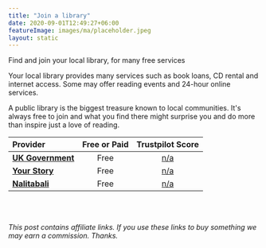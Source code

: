 ```yaml
---
title: "Join a library"
date: 2020-09-01T12:49:27+06:00
featureImage: images/ma/placeholder.jpeg
layout: static
---
```


Find and join your local library, for many free services

Your local library provides many services such as book loans, CD rental and internet access. Some may offer reading events and 24-hour online services.

A public library is the biggest treasure known to local communities. It's always free to join and what you find there might surprise you and do more than inspire just a love of reading.

| Provider      | Free or Paid  |  Trustpilot Score  |
| :-----------          | :--------------:      |  :--------------:         |
| [**UK Government**](https://www.gov.uk/local-library-services) | Free | [n/a](n/a) | 
| [**Your Story**](https://yourstory.com/mystory/10-benefits-of-joining-your-local-library?utm_pageloadtype=scroll) | Free | [n/a](n/a) | 
| [**Nalitabali**](https://nalitabali.medium.com/tips-on-how-to-start-your-reading-journey-e66a9e61fe0d) | Free | [n/a](n/a) | 
  

<br/><br/>

*This post contains affiliate links. If you use these links to buy something we may
earn a commission. Thanks.*






